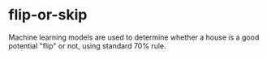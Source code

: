 # flip-or-skip
Machine learning models are used to determine whether a house is a good potential "flip" or not, using standard 70% rule.

